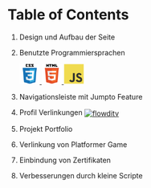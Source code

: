 # **Table of Contents**

1. Design und Aufbau der Seite
2. Benutzte Programmiersprachen
   <p align="left"> <a href="https://www.w3schools.com/css/" target="_blank" rel="noreferrer"> <img src="https://raw.githubusercontent.com/devicons/devicon/master/icons/css3/css3-original-wordmark.svg" alt="css3" width="40" height="40"/> </a> <a href="https://www.w3.org/html/" target="_blank" rel="noreferrer"> <img src="https://raw.githubusercontent.com/devicons/devicon/master/icons/html5/html5-original-wordmark.svg" alt="html5" width="40" height="40"/> </a> <a href="https://developer.mozilla.org/en-US/docs/Web/JavaScript" target="_blank" rel="noreferrer"> <img src="https://raw.githubusercontent.com/devicons/devicon/master/icons/javascript/javascript-original.svg" alt="javascript" width="40" height="40"/> </a> </p>
4. Navigationsleiste mit Jumpto Feature
5. Profil Verlinkungen
   <a href="https://www.youtube.com/c/flowditv" target="blank"><img align="center" src="https://raw.githubusercontent.com/rahuldkjain/github-profile-readme-generator/master/src/images/icons/Social/youtube.svg" alt="flowditv" height="30" width="40" /></a>

7. Projekt Portfolio
8. Verlinkung von Platformer Game
9. Einbindung von Zertifikaten
10. Verbesserungen durch kleine Scripte

